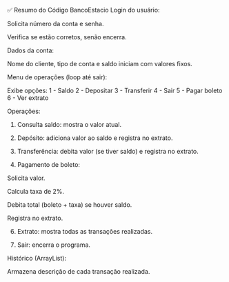 ✅ Resumo do Código BancoEstacio
Login do usuário:

Solicita número da conta e senha.

Verifica se estão corretos, senão encerra.

Dados da conta:

Nome do cliente, tipo de conta e saldo iniciam com valores fixos.

Menu de operações (loop até sair):

Exibe opções:
1 - Saldo
2 - Depositar
3 - Transferir
4 - Sair
5 - Pagar boleto
6 - Ver extrato

Operações:

1. Consulta saldo: mostra o valor atual.

2. Depósito: adiciona valor ao saldo e registra no extrato.

3. Transferência: debita valor (se tiver saldo) e registra no extrato.

5. Pagamento de boleto:

Solicita valor.

Calcula taxa de 2%.

Debita total (boleto + taxa) se houver saldo.

Registra no extrato.

6. Extrato: mostra todas as transações realizadas.

   

4. Sair: encerra o programa.

Histórico (ArrayList<String>):

Armazena descrição de cada transação realizada.
